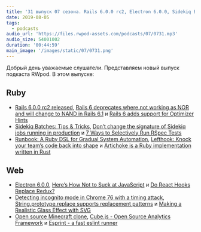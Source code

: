 ```yaml
---
title: '31 выпуск 07 сезона. Rails 6.0.0 rc2, Electron 6.0.0, Sidekiq Batches, Lefthook, Minecraft clone, Cube.js, Esprint и прочее'
date: 2019-08-05
tags:
  - podcasts
audio_url: 'https://files.rwpod-assets.com/podcasts/07/0731.mp3'
audio_size: 54001002
duration: '00:44:59'
main_image: '/images/static/07/0731.png'
---
```


Добрый день уважаемые слушатели. Представляем новый выпуск подкаста RWpod. В этом выпуске:

## Ruby

- [Rails 6.0.0 rc2 released](https://weblog.rubyonrails.org/2019/7/30/Rails-6-0-rc2-released/), [Rails 6 deprecates where.not working as NOR and will change to NAND in Rails 6.1](https://blog.bigbinary.com/2019/07/31/rails-6-deprecates-where-not-working-as-nor-and-will-change-to-nand-in-rails-6-1.html) и [Rails 6 adds support for Optimizer Hints](https://blog.bigbinary.com/2019/07/30/rails-6-supports-optimizer-hints.html)
- [Sidekiq Batches: Tips & Tricks](https://blog.magrathealabs.com/sidekiq-batches-tips-tricks-56bae4f8a5dd), [Don’t change the signature of Sidekiq jobs running in production](https://www.marionzualo.com/2019/08/04/dont-change-the-signature-of-sidekiq-jobs-running-in-production/) и [7 Ways to Selectively Run RSpec Tests](https://emmanuelhayford.com/7-ways-to-selectively-run-rspec-tests/)
- [Runbook: A Ruby DSL for Gradual System Automation](https://medium.com/braintree-product-technology/https-medium-com-braintree-product-technology-runbook-be6f072cfc0d), [Lefthook: Knock your team’s code back into shape](https://evilmartians.com/chronicles/lefthook-knock-your-teams-code-back-into-shape) и [Artichoke is a Ruby implementation written in Rust](https://github.com/artichoke/artichoke)

## Web

- [Electron 6.0.0](http://electronjs.org/blog/electron-6-0), [Here’s How Not to Suck at JavaScript](https://medium.com/better-programming/js-reliable-fdea261012ee) и [Do React Hooks Replace Redux?](https://medium.com/javascript-scene/do-react-hooks-replace-redux-210bab340672)
- [Detecting incognito mode in Chrome 76 with a timing attack](https://blog.jse.li/posts/chrome-76-incognito-filesystem-timing/), [String.prototype.replace supports replacement patterns](https://www.stefanjudis.com/today-i-learned/string-prototype-replace-supports-replacement-patterns/) и [Making a Realistic Glass Effect with SVG](https://css-tricks.com/making-a-realistic-glass-effect-with-svg/)
- [Open source Minecraft clone](https://github.com/ian13456/minecraft.js), [Cube.js - Open Source Analytics Framework](https://cube.dev/) и [Esprint - a fast eslint runner](https://github.com/pinterest/esprint)
